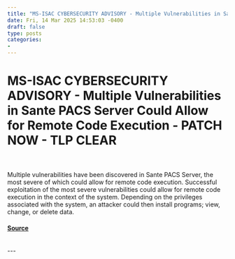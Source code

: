 ```yaml
---
title: "MS-ISAC CYBERSECURITY ADVISORY - Multiple Vulnerabilities in Sante PACS Server Could Allow for Remote Code Execution - PATCH NOW - TLP CLEAR"
date: Fri, 14 Mar 2025 14:53:03 -0400
draft: false
type: posts
categories: 
- 
---
```

# MS-ISAC CYBERSECURITY ADVISORY - Multiple Vulnerabilities in Sante PACS Server Could Allow for Remote Code Execution - PATCH NOW - TLP CLEAR

<br/>

<br/>
Multiple vulnerabilities have been discovered in Sante PACS Server, the most severe of which could allow for remote code execution. Successful exploitation of the most severe vulnerabilities could allow for remote code execution in the context of the system. Depending on the privileges associated with the system, an attacker could then install programs; view, change, or delete data.

#### [Source](https://www.cisecurity.org/advisory/ms-isac-cybersecurity-advisory---multiple-vulnerabilities-in-sante-pacs-server-could-allow-for-remote-code-execution---patch-now---tlp-clear_2025-026)

<br/>
---

